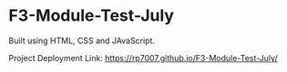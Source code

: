# F3-Module-Test-July

Built using HTML, CSS and JAvaScript.

Project Deployment Link: https://rp7007.github.io/F3-Module-Test-July/
